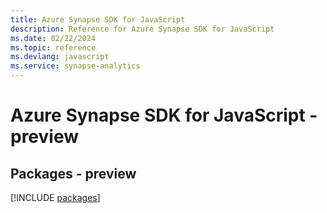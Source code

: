 ```yaml
---
title: Azure Synapse SDK for JavaScript
description: Reference for Azure Synapse SDK for JavaScript
ms.date: 02/22/2024
ms.topic: reference
ms.devlang: javascript
ms.service: synapse-analytics
---
```

# Azure Synapse SDK for JavaScript - preview
## Packages - preview
[!INCLUDE [packages](synapse-index.md)]